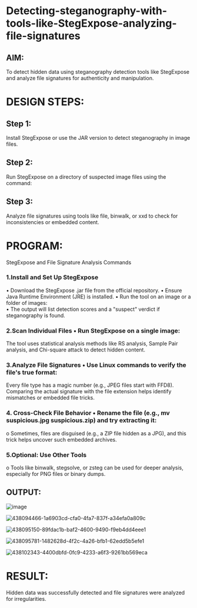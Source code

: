 # Detecting-steganography-with-tools-like-StegExpose-analyzing-file-signatures
## AIM:
To detect hidden data using steganography detection tools like StegExpose and analyze file signatures for authenticity and manipulation.

# DESIGN STEPS:
## Step 1:
Install StegExpose or use the JAR version to detect steganography in image files.

## Step 2:
Run StegExpose on a directory of suspected image files using the command:

## Step 3:
Analyze file signatures using tools like file, binwalk, or xxd to check for inconsistencies or embedded content.

# PROGRAM:
StegExpose and File Signature Analysis Commands


### 1.Install and Set Up StegExpose
• Download the StegExpose .jar file from the official repository. • Ensure Java Runtime Environment (JRE) is installed. • Run the tool on an image or a folder of images:\
• The output will list detection scores and a "suspect" verdict if steganography is found.

### 2.Scan Individual Files • Run StegExpose on a single image:
The tool uses statistical analysis methods like RS analysis, Sample Pair analysis, and Chi-square attack to detect hidden content.

### 3.Analyze File Signatures • Use Linux commands to verify the file's true format:
Every file type has a magic number (e.g., JPEG files start with FFD8). Comparing the actual signature with the file extension helps identify mismatches or embedded file tricks.

### 4. Cross-Check File Behavior • Rename the file (e.g., mv suspicious.jpg suspicious.zip) and try extracting it:
o Sometimes, files are disguised (e.g., a ZIP file hidden as a JPG), and this trick helps uncover such embedded archives.

### 5.Optional: Use Other Tools
o Tools like binwalk, stegsolve, or zsteg can be used for deeper analysis, especially for PNG files or binary dumps.
## OUTPUT:
![image](https://github.com/user-attachments/assets/bcca4ee9-42f3-490e-ab65-e160c8ac0794)

![438094466-1a6903cd-cfa0-4fa7-837f-a34efa0a809c](https://github.com/user-attachments/assets/f4a36b69-b9ea-4319-b828-ae2123b19d6f)


![438095150-89fdac1b-baf2-4600-9490-f9eb4dd4eee1](https://github.com/user-attachments/assets/6fedf058-d672-4bbd-ac2c-5899800cc897)

![438095781-1482628d-4f2c-4a26-bfb1-62edd5b5efe1](https://github.com/user-attachments/assets/e266a1e1-d4fe-4209-bf15-71ec359aac89)


![438102343-4400dbfd-0fc9-4233-a6f3-9261bb569eca](https://github.com/user-attachments/assets/ebedee28-3a7d-4437-8cce-a3a664625983)



# RESULT:
Hidden data was successfully detected and file signatures were analyzed for irregularities.
